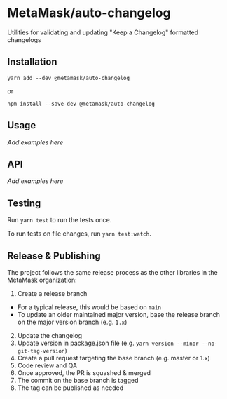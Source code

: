 # MetaMask/auto-changelog

Utilities for validating and updating \"Keep a Changelog\" formatted changelogs

## Installation

`yarn add --dev @metamask/auto-changelog`

or

`npm install --save-dev @metamask/auto-changelog`

## Usage

_Add examples here_

## API

_Add examples here_

## Testing

Run `yarn test` to run the tests once.

To run tests on file changes, run `yarn test:watch`.

## Release & Publishing

The project follows the same release process as the other libraries in the MetaMask organization:

1. Create a release branch
  * For a typical release, this would be based on `main`
  * To update an older maintained major version, base the release branch on the major version branch (e.g. `1.x`)
2. Update the changelog
3. Update version in package.json file (e.g. `yarn version --minor --no-git-tag-version`)
4. Create a pull request targeting the base branch (e.g. master or 1.x)
5. Code review and QA
6. Once approved, the PR is squashed & merged
7. The commit on the base branch is tagged
8. The tag can be published as needed
